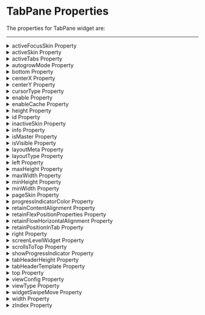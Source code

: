                                  


TabPane Properties
==================

The properties for TabPane widget are:

* * *


<details close markdown="block"><summary>activeFocusSkin Property</summary>

* * *

This is a skin property. This property specifies the skin that is to be applied when a TabPane is active and focused.

<b>Syntax</b>

```

activeFocusSkin
```

<b>Type</b>

String

<b>Read/Write</b>

Read + Write

<b>Example</b>

```
//Sample code to set the activeFocusSkin property of a TabPane widget.

frmTab.myTab.activeFocusSkin="aFSkin";
```

<b>Platform Availability</b>

*   Available in the IDE
*   Available on all platforms

* * *

</details>
<details close markdown="block"><summary>activeSkin Property</summary>

* * *

This is a skin property. Skin to be applied when a TabPane is active.

<b>Syntax</b>

```

activeSkin
```

<b>Type</b>

String

<b>Read/Write</b>

Read + Write

<b>Example</b>

```
//Sample code to set the activeSkin property of a TabPane widget.

frmTab.myTab.activeSkin="aSkin";
```

<b>Platform Availability</b>

*   Available in the IDE
*   Available on all platforms

* * *

</details>
<details close markdown="block"><summary>activeTabs Property</summary>

* * *

Indicates the selected Tabs indices. Index starts from 0. Specifies the Tab that must be displayed as the default open Tab.

<b>Syntax</b>

```

activeTabs
```

<b>Type</b>

Array

<b>Read/Write</b>

Read + Write

<b>Remarks</b>

The default value for this property is '1' (Tab 1 will be displayed as the Active Tab)

If you want to set another Tab as Active Tab, select that Tab in the drop-down list. Multiple indices in activeTabs is only appropriate for collapsible view currently. For all the remaining views,activeTabs always respects only one selected item i.e first element in the array.

<b>Example</b>

```
//Sample code to set the activeTabs property of a TabPane widget.

frmTab.myTab.activeTabs=[0, 1, 2, 3, 4];
```

<b>Platform Availability</b>

*   Available in the IDE
*   Available on all platforms

* * *

</details>
<details close markdown="block"><summary>autogrowMode Property</summary>

* * *

The `autogrowMode` property is used to set the height of the TabPane widget dynamically. The height of the TabPane widget will be the same as the height of the content inside the selected tab (including the height of the tab header).

This property is not applicable when the [viewType](#viewType) property has the value: `TABPANE_VIEW_TYPE_PAGEVIEW` .

<b>Syntax</b>

```

autogrowMode
```

<b>Type</b>

Constant

You can add any of the following constants to the autogrowMode property.

*   `voltmx.flex.AUTOGROW_NONE`: When the autogrowMode property is assigned this value, the height of the TabPane widget does not increase dynamically. The default value is applied using the values in [minHeight](#minHeigh) and [maxHeight](#maxHeigh) properties. This is the default value of this property.
*   `voltmx.flex.AUTOGROW_HEIGHT` : When the autogrowMode property is assigned this value, the height of the TabPane widget increases dynamically. The height of the TabPane widget is dependent on the height of the selected tab.

<b>Read/Write</b>

Read +Write

<b>Remarks</b>

> **_Note:_** If one or all the child widgets height or other properties such as centerY, top, bottom, minHeight or maxHeight are used in determining the height given in percentage (%), then the autogrowMode property will not work for the selected tab and the height of the TabPane widget falls back to the default configuration value (220 dp).

**Rules and priorities of autogrowMode property**

*   The autogrowMode property is ignored if the [height](#height) property of the TabPane widget has a value.
*   If the autogrowMode property is configured as voltmx.flex.AUTOGROW\_HEIGHT, then preferred Size (based on content in the selected tab ) is computed, and min/max constraints are applied.
*   In a TabPane widget with Collapsible view, when the value of the autogrowMode property is voltmx.flex.AUTOGROW\_HEIGHT,the height of the widget is the total height of all the expanded tabs.

<b>Example</b>

```
//Sample code to set the autogrowMode property of a TabPane widget.
//The TabPane widget will use the set height property to derive height
frmHome.myTab1.autogrowMode=voltmx.flex.AUTOGROW_NONE;

//The TabPane widget will use the height of the selected tab to derive height
frmHome.autogrow1.autogrowMode=voltmx.flex.AUTOGROW_HEIGHT;
```

<b>Platform Availability</b>

*   iOS, Android, SPA, and Desktop Web

* * *

</details>
<details close markdown="block"><summary>bottom Property</summary>

* * *

This property determines the bottom edge of the widget and is measured from the bottom bounds of the parent container.

The bottom property determines the position of the bottom edge of the widget’s bounding box. The value may be set using DP (Device Independent Pixels), Percentage, or Pixels. In freeform layout, the distance is measured from the bottom edge of the parent container. In flow-vertical layout, the value is ignored. In flow-horizontal layout, the value is ignored.

The bottom property is used only if the Height property is not provided.

<b>Syntax</b>

```

bottom
```

<b>Type</b>

String

<b>Read/Write</b>

Read + Write

<b>Remarks</b>

The property determines the bottom edge of the widget and is measured from the bottom bounds of the parent container.

If the layoutType is set as voltmx.flex.FLOW\_VERTICAL, the bottom property is measured from the top edge of bottom sibling widget. The vertical space between two widgets is measured from bottom of the top sibling widget and the top of the bottom sibling widget.

<b>Example</b>

```
//Sample code to set the bottom property for widgets by using DP, Percentage and Pixels.
frmHome.widgetID.bottom = "50dp";

frmHome.widgetID.bottom = "10%";

frmHome.widgetID.bottom = "10px";
```

<b>Platform Availability</b>

*   Available in the IDE
*   iOS, Android, Windows, SPA , and Desktop Web

* * *

</details>
<details close markdown="block"><summary>centerX Property</summary>

* * *

This property determines the center of a widget measured from the left bounds of the parent container.

The centerX property determines the horizontal center of the widget’s bounding box. The value may be set using DP (Device Independent Pixels), Percentage, or Pixels. In freeform layout, the distance is measured from the left edge of the parent container. In flow-vertical layout, the distance is measured from the left edge of the parent container. In flow-horizontal layout, the distance is measured from the right edge of the previous sibling widget in the hierarchy.

<b>Syntax</b>

```

centerX
```

<b>Type</b>

String

<b>Read/Write</b>

Read + Write

<b>Remarks</b>

If the layoutType is set as voltmx.flex.FLOW\_HORIZONTAL, the centerX property is measured from right edge of the left sibling widget.

<b>Example</b>

```
//Sample code to set the centerX property for widgets by using DP, Percentage and Pixels.
frmHome.widgetID.centerX = "50dp";

frmHome.widgetID.centerX = "10%";

frmHome.widgetID.centerX = "10px";
```

<b>Platform Availability</b>

*   Available in the IDE
*   iOS, Android, Windows, SPA, and Desktop Web

* * *

</details>
<details close markdown="block"><summary>centerY Property</summary>

* * *

This property determines the center of a widget measured from the top bounds of the parent container.

The centerY property determines the vertical center of the widget’s bounding box. The value may be set using DP (Device Independent Pixels), Percentage, or Pixels. In freeform layout, the distance is measured from the top edge of the parent container. In flow-horizontal layout, the distance is measured from the top edge of the parent container. In flow-vertical layout, the distance is measured from the bottom edge of the previous sibling widget in the hierarchy.

<b>Syntax</b>

```

centerY
```

<b>Type</b>

String

<b>Read/Write</b>

Read + Write

<b>Remarks</b>

If the layoutType is set as voltmx.flex.FLOW\_VERTICAL, the centerY property is measured from bottom edge of the top sibling widget.

<b>Example</b>

```
//Sample code to set the centerY property for widgets by using DP, Percentage and Pixels.
frmHome.widgetID.centerY = "50dp";

frmHome.widgetID.centerY = "10%";

frmHome.widgetID.centerY = "10px";
```

<b>Platform Availability</b>

*   Available in the IDE
*   iOS, Android, Windows, SPA, and Desktop Web

* * *

</details>
<details close markdown="block"><summary>cursorType Property</summary>

* * *

In Desktop Web applications, when you hover the mouse over any widget, a mouse pointer appears. Using the cursorType property in Iris, you can specify the type of the mouse pointer.

<b>Syntax</b>

```

cursorType
```

<b>Type</b>

String.

You must provide valid CSS cursor value such as wait, grab, help, etc. to the cursorType property.

<b>Read/Write</b>

Read + Write

<b>Remarks</b>

To add the `cursorType` property using Volt MX Iris in a Desktop Web application, follow these steps.

1.  In Volt MX Iris, open the Desktop Web application. From the **Project** explorer, expand **Responsive Web/ Desktop**\> **Forms** and select the form to which you need to make the changes.
2.  On the canvas, select the widget for which you want to specify the cursor type. For example, button.
3.  From the **Properties** panel, navigate to the **Skin** tab > **Hover Skin** tab.  
    You will find that the details of the hover skin is not enabled here.
4.  Check the **Enable** option to add a hover skin to your widget.  
    The details and configurations of the hover skin is enabled.
5.  Under the **General** section, for the Platform option, click the ellipsis icon.  
    The **Fork Skin** window appears.
6.  In the **Fork Skin** window, for **Desktop**, check under **HTML5 SPA**.
7.  Click **Ok**. You have successfully forked your hover skin for Desktop Web application.  
    You can see that the **Cursor Type** property has been added under the **General** section.
8.  Select a value from the drop-down list to set the **Cursor Type** for the widget.

<b>Example</b>

```
 //This is a generic property and is applicable for many widgets.  
  
/*The example provided is for the Button widget. Make the required changes in the example while using other widgets.*/
  
frmButton.myButton.cursorType = "wait";

```

<b>Platform Availability</b>

*   Available in IDE
*   Desktop Web

* * *

</details>
<details close markdown="block"><summary>enable Property</summary>

* * *

The `enable` property is used to control the actionability of the widgets. In a scenario where you want to display a widget but not invoke any action on the widget, configure the `enable` property to false to achieve it.

This is a constructor level property and applicable for all widgets in Volt MX Iris.

<b>Syntax</b>

```

enable
```

>b>Type</b>

Boolean

<b>Read/Write</b>

Read + Write

<b>Remarks</b>

The default value of this property is true.

When `enable` property is configured to true, the action associated with a widget can be invoked by the user in the application.

When `enable` property is configured to false, the action associated with a widget cannot be invoked by the user in the application.

<b>Example</b>

```
//This is a generic property and is applicable for many widgets.  
  
/*The example provided is for the Button widget. Make the changes required in the example while using other widgets.*/
  
frmButton.myBtn.enable= true;
```

<b>Platform Availability</b>

*   Android, iOS, Windows, SPA, and Desktop web

 

* * *

</details>
<details close markdown="block"><summary>enableCache Property</summary>

* * *

The property enables you to improve the performance of Positional Dimension Animations.

<b>Syntax</b>

```

enableCache
```

<b>Type</b>

Boolean

<b>Read/Write</b>

Read + Write

<b>Remarks</b>

The default value for this property is true.

> **_Note:_** When the property is used, application consumes more memory. The usage of the property enables tradeoff between performance and visual quality of the content. Use the property cautiously.

<b>Example</b>

```
Form1.widgetID.enableCache = true;
```

<b>Platform Availability</b>

*   Available in the IDE.
*   Windows

* * *

</details>
<details close markdown="block"><summary>height Property</summary>

* * *

It determines the height of the widget and measured along the y-axis.

The height property determines the height of the widget’s bounding box. The value may be set using DP (Device Independent Pixels), Percentage, or Pixels. For supported widgets, the height may be derived from either the widget or container’s contents by setting the height to “preferred”.

<b>Syntax</b>

```

height
```

<b>Type</b>

Number, String, and Constant

<b>Read/Write</b>

Read + Write

<b>Remarks</b>

Following are the available measurement options:

*   %: Specifies the values in percentage relative to the parent dimensions.
*   px: Specifies the values in terms of device hardware pixels.
*   dp: Specifies the values in terms of device independent pixels.
*   default: Specifies the default value of the widget.
*   voltmx.flex.USE\_PREFERED\_SIZE: When this option is specified, the layout uses preferred height of the widget as height and preferred size of the widget is determined by the widget and may varies between platforms.

<b>Example</b>

```
/*Sample code to set the height property for a TabPane widget by using DP, Percentage and Pixels.*/
frmTab.myTab.height="50dp";

frmTab.myTab.height="10%";

frmTab.myTab.height="10px";

```

<b>Platform Availability</b>

*   Available in the IDE
*   iOS
*   Android
*   Windows
*   SPA

* * *

</details>
<details close markdown="block"><summary>id Property</summary>

* * *

id is a unique identifier of a TabPane consisting of alpha numeric characters. Every TabPane should have a unique id within a Form.

<b>Syntax</b>

```

id
```

<b>Type</b>

String

<b>Read/Write</b>

Read only

<b>Example</b>

```
//Defining the properties for TabPane with id:"tPane"
var tabBasic = {
    id: "tPane",
    info: {
        key: "TabPane"
    },
    activeSkin: "aSkin",
    isVisible: true,
    activeFocusSkin: "aFSkin",
    selectedTabIndex: 0,
    viewType: constants.TABPANE_VIEW_TYPE_TABVIEW,
    screenLevelWidget: true,
    retainPositionInTab: true,
    needPageIndicator: true,
    inactiveSkin: "inActiveSkin"
};

var tabLayout = {
    padding: [5, 5, 5, 5],
    margin: [5, 5, 5, 5],
    paddingInPixel: true,
    marginInPixel: true,
    widgetAlignment: constants.WIDGET_ALIGN_TOP_LEFT,
    containerWeight: 70
};

var tabPSP = {};

//Creating the TabPane.
var tabPane = new voltmx.ui.TabPane(tabBasic, tabLayout, tabPSP);

//Reading id of the TabPane.
alert("TabPane id is ::" + tabPane.id);
```

<b>Platform Availability</b>

*   Available in the IDE
*   Available on all platforms

* * *

</details>
<details close markdown="block"><summary>inactiveSkin Property</summary>

* * *

Skin to be applied for all inactive tabs.

<b>Syntax</b>

```

inactiveSkin
```

<b>Type</b>

String

<b>Read/Write</b>

Read + Write

<b>Example</b>

```
//Sample code to set the inactiveSkin property for a TabPane widget.
frmTab.myTab.inactiveSkin="inActiveSkin";

```

<b>Platform Availability</b>

*   Available in the IDE
*   Available on all platforms

* * *

</details>
<details close markdown="block"><summary>info Property</summary>

* * *

A custom JS Object with the key value pairs that a developer can use to store the context with the widget.

<b>Syntax</b>

```

info
```

<b>Type</b>

JSObject

<b>Read/Write</b>

Read + Write

<b>Remarks</b>

This will help in avoiding the globals to most part of the programming.

This is a **non-Constructor property**. You cannot set this property through widget constructor. But you can always read and write data to it.  

Info property can hold any JSObject. After assigning the JSObject to info property, the JSObject should not be modified. For example,

```
var inf = {
    a: "hello"
};
widget.info = inf; //works

widget.info.a = "hello world";
//This will not update the widget info a property to hello world. 
//widget.info.a will have old value as hello.
```

<b>Example</b>

```
//Sample code to set info property of a TabPane widget.

frmTab.myTab.info = {
   key: "TabPane"
};

//Reading the info of the TabPane widget.
voltmx.print("TabPane widget info:" +frmTab.myTab.info);

```

<b>Platform Availability</b>

Available on all platforms

* * *

</details>
<details close markdown="block"><summary>isMaster Property</summary> 

* * *

Specifies whether the container is a master container.

<b>Syntax</b>

```

isMaster
```

<b>Type</b>

Boolean

<b>Read/Write</b>

Read Only after initialization.

<b>Remarks</b>

If the `isMaster` property is true, the current widget is a master container and all of the rules and limitations of master containers apply to it. For more information, please see [Masters](Masters.md) in the Overviews section of this guide, as well as [Using Masters](../../../Iris/iris_user_guide/Content/Introduction.md) in the Volt MX Iris [User Guide](../../../Iris/iris_user_guide/Content/Introduction.md).

Your app can set the `isMaster` property in this container's constructor. After that, this property is read-only.

<b>Example</b>

```

var isMasterContainer = tabPane1.isMaster;
```

* * *

</details>
<details close markdown="block"><summary>isVisible Property</summary>

* * *

This property controls the visibility of the TabPane on the form.

<b>Syntax</b>

```

isVisible
```

<b>Type</b>

Boolean

<b>Read/Write</b>

Read + Write

<b>Remarks</b>

The default value for this property is true.

If set to _false,_ the widget is not displayed.

If set to _true,_ the widget is displayed.

<b>Example</b>

```
//Sample code to set isVisible property of a TabPane widget.

frmTab.myTab.isVisible=true;
```

> **_Note:_** You can set the visibility of a widget dynamically from code using the setVisibility method.

<b>Platform Availability</b>

*   Available in the IDE
*   Available on all platforms

* * *

</details>
<details close markdown="block"><summary>layoutMeta Property</summary>

* * *

A custom Object with the key, value pairs that developer can use to provide the meta info about the grid layout.

<b>Syntax</b>

```

layoutMeta
```


<b>Type</b>

JSObject

<b>Remarks</b>

The following are the mandatory keys required to be part of the Meta. These are not visible PSPs in IDE. The data for layoutmeta data is set when you set grid layout view properties for rows and columns.

**rows :** no of grid rows

**cols** : no of grid cols

**colmeta**: \[{width:"width in %"}\]

The sum total of the % widths of each of the columns in the grid layout should add up to 100%

<b>Example</b>

```
//Sample code to set layoutMeta property of a TabPane widget.

frmTab.myTab.layoutMeta = {
 cols: 8,
 colmeta: ["15", "15", "15", "15", "15", "15", "5", "5"],
 rows: 4
};
```

Availability

*   Available in the IDE
*   Windows

* * *

</details>
<details close markdown="block"><summary>layoutType Property</summary>

* * *

Defines the type of the layout of widget. Layout type can be grid or normal.

<b>Syntax</b>

```

layoutType
```

<b>Type</b>

String

<b>Remarks</b>

Layout type is not visible as a property. It is set when the user applies XYLayout or Grid Layout on a form.

<b>Example</b>

```
//Sample code to set layoutType property of a TabPane widget.

frmTab.myTab.layoutType =constants.CONTAINER_LAYOUT_GRID;
```

Availability

*   Available in the IDE
*   Windows

* * *

</details>
<details close markdown="block"><summary>left Property</summary>

* * *

This property determines the lower left corner edge of the widget and is measured from the left bounds of the parent container.

The left property determines the position of the left edge of the widget’s bounding box. The value may be set using DP (Device Independent Pixels), Percentage, or Pixels. In freeform layout, the distance is measured from the left edge of the parent container. In flow-vertical layout, the distance is measured from the left edge of the parent container. In flow-horizontal layout, the distance is measured from the right edge of the previous sibling widget in the hierarchy.

<b>Syntax</b>

```

left
```

<b>Type</b>

String

<b>Read/Write</b>

Read + Write

<b>Remarks</b>

If the layoutType is set as voltmx.flex.FLOW\_HORIZONTAL, the left property is measured from right edge of the left sibling widget.

<b>Example</b>

```
//Sample code to set the left property for widgets by using DP, Percentage and Pixels.
frmHome.widgetID.left = "50dp";

frmHome.widgetID.left = "10%";

frmHome.widgetID.left = "10px";
```

<b>Platform Availability</b>

*   Available in the IDE
*   iOS, Android, Windows, SPA, and Desktop Web

* * *

</details>
<details close markdown="block"><summary>maxHeight Property</summary>

* * *

This property specifies the maximum height of the widget and is applicable only when the height property is not specified.

The maxHeight property determines the maximum height of the widget’s bounding box. The value may be set using DP (Device Independent Pixels), Percentage, or Pixels. The maxHeight value overrides the preferred, or “autogrow” height, if the maxHeight is less than the derived content height of the widget.

<b>Syntax</b>

```

maxHeight
```

<b>Type</b>

Number

<b>Read/Write</b>

Read + Write

<b>Example</b>

```
//Sample code to set the maxHeight property for widgets by using DP, Percentage and Pixels.
frmHome.widgetID.maxHeight = "50dp";

frmHome.widgetID.maxHeight = "10%";

frmHome.widgetID.maxHeight = "10px";
```

<b>Platform Availability</b>

*   Available in the IDE
*   iOS, Android, Windows, SPA, and Desktop Web

* * *

</details>
<details close markdown="block"><summary>maxWidth Property</summary>

* * *

This property specifies the maximum width of the widget and is applicable only when the width property is not specified.

The Width property determines the maximum width of the widget’s bounding box. The value may be set using DP (Device Independent Pixels), Percentage, or Pixels. The maxWidth value overrides the preferred, or “autogrow” width, if the maxWidth is less than the derived content width of the widget.

<b>Syntax</b>

```

maxWidth
```

<b>Type</b>

Number

<b>Read/Write</b>

Read + Write

<b>Example</b>

```
//Sample code to set the maxWidth property for widgets by using DP, Percentage and Pixels.
frmHome.widgetID.maxWidth = "50dp";

frmHome.widgetID.maxWidth = "10%";

frmHome.widgetID.maxWidth = "10px";
```

<b>Platform Availability</b>

*   Available in the IDE
*   iOS, Android, Windows, SPA, and Desktop Web

* * *

</details>
<details close markdown="block"><summary>minHeight Property</summary>

* * *

This property specifies the minimum height of the widget and is applicable only when the height property is not specified.

The minHeight property determines the minimum height of the widget’s bounding box. The value may be set using DP (Device Independent Pixels), Percentage, or Pixels. The minHeight value overrides the preferred, or “autogrow” height, if the minHeight is larger than the derived content height of the widget.

<b>Syntax</b>

```

minHeight
```

<b>Type</b>

Number

<b>Read/Write</b>

Read + Write

<b>Example</b>

```
//Sample code to set the minHeight property for widgets by using DP, Percentage and Pixels.
frmHome.widgetID.minHeight = "50dp";

frmHome.widgetID.minHeight = "10%";

frmHome.widgetID.minHeight = "10px";
```

<b>Platform Availability</b>

*   Available in the IDE
*   iOS, Android, Windows, SPA, and Desktop Web

* * *

</details>
<details close markdown="block"><summary>minWidth Property</summary>

* * *

This property specifies the minimum width of the widget and is applicable only when the width property is not specified.

The minWidth property determines the minimum width of the widget’s bounding box. The value may be set using DP (Device Independent Pixels), Percentage, or Pixels. The minWidth value overrides the preferred, or “autogrow” width, if the minWidth is larger than the derived content width of the widget.

<b>Syntax</b>

```

minWidth
```

<b>Type</b>

Number

<b>Read/Write</b>

Read only

<b>Example</b>

```
//Sample code to set the minWidth property for widgets by using DP, Percentage and Pixels.
frmHome.widgetID.minWidth = "50dp";

frmHome.widgetID.minWidth = "10%";

frmHome.widgetID.minWidth = "10px";
```

<b>Platform Availability</b>

*   Available in the IDE
*   iOS, Android, Windows, SPA, and Desktop Web

* * *

</details>
<details close markdown="block"><summary>pageSkin Property</summary>

* * *

Specifies the skin for page indicator.

<b>Syntax</b>

```

pageSkin
```

<b>Type</b>

String

<b>Read/Write</b>

Read + Write

<b>Remarks</b>

The default value for this property is Skin Defaults ( blue color strip is applied for the page indicator).

This property is applicable only when viewType is set as TABPANE\_VIEW\_TYPE\_PAGEVIEW and images are selected for pageOnDotImage and pageOffDotImage.

![](Resources/Images/pageSkin_297x317.png)

<b>Example</b>

```
//Sample code to set pageSkin property of a TabPane widget.

frmTab.myTab.pageSkin="pSkin";
```

<b>Platform Availability</b>

*   Available in the IDE
*   iPhone
*   iPad

* * *

</details>
<details close markdown="block"><summary>progressIndicatorColor Property</summary>

* * *

Specifies the color of the progress indicator as white or grey.

<b>Syntax</b>

```

progressIndicatorColor
```

<b>Type</b>

Number

<b>Remarks</b>

The default value for this property is PROGRESS\_INDICATOR\_COLOR\_WHITE.

The available options are:

*   PROGRESS\_INDICATOR\_COLOR\_WHITE: The progress indicator is white in color.
*   PROGRESS\_INDICATOR\_COLOR\_GREY: The progress indicator is grey in color.

To set the value through code, prefix the option with _constants._ such as _**constants.<option>**_.

<b>Example</b>

```
//Sample code to set progressIndicatorColor property of a TabPane widget.

frmTab.myTab.progressIndicatorColor=constants.PROGRESS_INDICATOR_COLOR_GREY;
```

<b>Platform Availability</b>

*   Available in the IDE
*   iPhone
*   iPad

* * *

</details>
<details close markdown="block"><summary>retainContentAlignment Property</summary>

* * *

This property is used to retain the content alignment property value, as it was defined.

> **_Note:_** Locale-level configurations take priority when invalid values are given to this property, or if it is not defined.

The mirroring widget layout properties should be defined as follows.

```
function getIsFlexPositionalShouldMirror(widgetRetainFlexPositionPropertiesValue) {
    return (isI18nLayoutConfigEnabled &&
    localeLayoutConfig[defaultLocale]
    ["mirrorFlexPositionalProperties"] == true &&
    !widgetRetainFlexPositionPropertiesValue);
}
```

The following table illustrates how widgets consider Local flag and Widget flag values.

  
| Properties | Local Flag Value | Widget Flag Value | Action |
| --- | --- | --- | --- |
| Mirror/retain FlexPositionProperties | true | true | Use the designed layout from widget for all locales. Widget layout overrides everything else. |
| Mirror/retain FlexPositionProperties | true | false | Use Mirror FlexPositionProperties since locale-level Mirror is true. |
| Mirror/retain FlexPositionProperties | true | not specified | Use Mirror FlexPositionProperties since locale-level Mirror is true. |
| Mirror/retain FlexPositionProperties | false | true | Use the designed layout from widget for all locales. Widget layout overrides everything else. |
| Mirror/retain FlexPositionProperties | false | false | Use the Design/Model-specific default layout. |
| Mirror/retain FlexPositionProperties | false | not specified | Use the Design/Model-specific default layout. |
| Mirror/retain FlexPositionProperties | not specified | true | Use the designed layout from widget for all locales. Widget layout overrides everything else. |
| Mirror/retain FlexPositionProperties | not specified | false | Use the Design/Model-specific default layout. |
| Mirror/retain FlexPositionProperties | not specified | not specified | Use the Design/Model-specific default layout. |

<b>Syntax</b>

```

retainContentAlignment
```

<b>Type</b>

Boolean

<b>Read/Write</b>

No (only during widget-construction time)

<b>Example</b>

```
//This is a generic property that is applicable for various widgets.
//Here, we have shown how to use the retainContentAlignment property for Button widget.
/*You need to make a corresponding use of the 
retainContentAlignment property for other applicable widgets.*/
var btn = new voltmx.ui.Button({
    "focusSkin": "defBtnFocus",
    "height": "50dp",
    "id": "myButton",
    "isVisible": true,
    "left": "0dp",
    "skin": "defBtnNormal",
    "text": "text always from top left",
    "top": "0dp",
    "width": "260dp",
    "zIndex": 1
}, {
    "contentAlignment": constants.CONTENT_ALIGN_TOP_LEFT,
    "displayText": true,
    "padding": [0, 0, 0, 0],
    "paddingInPixel": false,
    "retainFlexPositionProperties": false,
    "retainContentAlignment": true
}, {});
```

<b>Platform Availability</b>

*   Available in IDE
*   Windows, iOS, Android, and SPA

* * *

</details>
<details close markdown="block"><summary>retainFlexPositionProperties Property</summary>

* * *

This property is used to retain flex positional property values as they were defined. The flex positional properties are left, right, and padding.

> **_Note:_** Locale-level configurations take priority when invalid values are given to this property, or if it is not defined.

The mirroring widget layout properties should be defined as follows.

```
function getIsFlexPositionalShouldMirror(widgetRetainFlexPositionPropertiesValue) {
    return (isI18nLayoutConfigEnabled &&
    localeLayoutConfig[defaultLocale]
    ["mirrorFlexPositionalProperties"] == true &&
    !widgetRetainFlexPositionPropertiesValue);
}
```

The following table illustrates how widgets consider Local flag and Widget flag values.

  
| Properties | Local Flag Value | Widget Flag Value | Action |
| --- | --- | --- | --- |
| Mirror/retain FlexPositionProperties | true | true | Use the designed layout from widget for all locales. Widget layout overrides everything else. |
| Mirror/retain FlexPositionProperties | true | false | Use Mirror FlexPositionProperties since locale-level Mirror is true. |
| Mirror/retain FlexPositionProperties | true | not specified | Use Mirror FlexPositionProperties since locale-level Mirror is true. |
| Mirror/retain FlexPositionProperties | false | true | Use the designed layout from widget for all locales. Widget layout overrides everything else. |
| Mirror/retain FlexPositionProperties | false | false | Use the Design/Model-specific default layout. |
| Mirror/retain FlexPositionProperties | false | not specified | Use the Design/Model-specific default layout. |
| Mirror/retain FlexPositionProperties | not specified | true | Use the designed layout from widget for all locales. Widget layout overrides everything else. |
| Mirror/retain FlexPositionProperties | not specified | false | Use the Design/Model-specific default layout. |
| Mirror/retain FlexPositionProperties | not specified | not specified | Use the Design/Model-specific default layout. |

<b>Syntax</b>

```

retainFlexPositionProperties
```

<b>Type</b>

Boolean

<b>Read/Write</b>

No (only during widget-construction time)

<b>Example</b>

```
//This is a generic property that is applicable for various widgets.
//Here, we have shown how to use the retainFlexPositionProperties property for Button widget.
/*You need to make a corresponding use of the 
retainFlexPositionProperties property for other applicable widgets.*/
var btn = new voltmx.ui.Button({
    "focusSkin": "defBtnFocus",
    "height": "50dp",
    "id": "myButton",
    "isVisible": true,
    "left": "0dp",
    "skin": "defBtnNormal",
    "text": "always left",
    "top": "0dp",
    "width": "260dp",
    "zIndex": 1
}, {
    "contentAlignment": constants.CONTENT_ALIGN_CENTER,
    "displayText": true,
    "padding": [0, 0, 0, 0],
    "paddingInPixel": false,
    "retainFlexPositionProperties": true,
    "retainContentAlignment": false
}, {});
```

<b>Platform Availability</b>

*   Available in IDE
*   Windows, iOS, Android, and SPA

* * *

</details>
<details close markdown="block"><summary>retainFlowHorizontalAlignment Property</summary>

* * *

This property is used to convert Flow Horizontal Left to Flow Horizontal Right.

> **_Note:_** Locale-level configurations take priority when invalid values are given to this property, or if it is not defined.

The mirroring widget layout properties should be defined as follows.

```
function getIsFlexPositionalShouldMirror(widgetRetainFlexPositionPropertiesValue) {
    return (isI18nLayoutConfigEnabled &&
    localeLayoutConfig[defaultLocale]
    ["mirrorFlexPositionalProperties"] == true &&
    !widgetRetainFlexPositionPropertiesValue);
}
```

The following table illustrates how widgets consider Local flag and Widget flag values.

  
| Properties | Local Flag Value | Widget Flag Value | Action |
| --- | --- | --- | --- |
| Mirror/retain FlexPositionProperties | true | true | Use the designed layout from widget for all locales. Widget layout overrides everything else. |
| Mirror/retain FlexPositionProperties | true | false | Use Mirror FlexPositionProperties since locale-level Mirror is true. |
| Mirror/retain FlexPositionProperties | true | not specified | Use Mirror FlexPositionProperties since locale-level Mirror is true. |
| Mirror/retain FlexPositionProperties | false | true | Use the designed layout from widget for all locales. Widget layout overrides everything else. |
| Mirror/retain FlexPositionProperties | false | false | Use the Design/Model-specific default layout. |
| Mirror/retain FlexPositionProperties | false | not specified | Use the Design/Model-specific default layout. |
| Mirror/retain FlexPositionProperties | not specified | true | Use the designed layout from widget for all locales. Widget layout overrides everything else. |
| Mirror/retain FlexPositionProperties | not specified | false | Use the Design/Model-specific default layout. |
| Mirror/retain FlexPositionProperties | not specified | not specified | Use the Design/Model-specific default layout. |

<b>Syntax</b>

```

retainFlowHorizontalAlignment
```

<b>Type</b>

Boolean

<b>Read/Write</b>

No (only during widget-construction time)

<b>Example</b>

```
//This is a generic property that is applicable for various widgets.
//Here, we have shown how to use the retainFlowHorizontalAlignment property for Button widget.
/*You need to make a corresponding use of the 
retainFlowHorizontalAlignment property for other applicable widgets. */
var btn = new voltmx.ui.Button({
 "focusSkin": "defBtnFocus",
 "height": "50dp",
 "id": "myButton",
 "isVisible": true,
 "left": "0dp",
 "skin": "defBtnNormal",
 "text": "always left",
 "top": "0dp",
 "width": "260dp",
 "zIndex": 1
}, {
 "contentAlignment": constants.CONTENT_ALIGN_CENTER,
 "displayText": true,
 "padding": [0, 0, 0, 0],
 "paddingInPixel": false,
 "retainFlexPositionProperties": true,
 "retainContentAlignment": false,
 "retainFlowHorizontalAlignment ": false
}, {});
```

<b>Platform Availability</b>

*   Available in IDE
*   Windows, iOS, Android, and SPA

* * *

</details>
<details close markdown="block"><summary>retainPositionInTab Property</summary>

* * *

Indicates whether each individual tab should retain its scroll position when the TabPanes are switched over.

<b>Syntax</b>

```

retainPositionInTab
```

<b>Type</b>

Boolean

<b>Read/Write</b>

Read + Write

<b>Remarks</b>

The default value for this property is false.

<b>Example</b>

```
//Sample code to set the retainPositionInTab property of a TabPane widget.

frmTab.myTab.retainPositionInTab=true;
```

<b>Platform Availability</b>

*   Available in the IDE
*   Available on all platforms except Windows

* * *

</details>
<details close markdown="block"><summary>right Property</summary>

* * *

This property determines the lower right corner of the widget and is measured from the right bounds of the parent container.

The right property determines the position of the right edge of the widget’s bounding box. The value may be set using DP (Device Independent Pixels), Percentage, or Pixels. In freeform layout, the distance is measured from the left edge of the parent container. In flow-vertical layout, value is ignored. In flow-horizontal layout, the value is ignored.

The right property is used only if the width property is not provided.

<b>Syntax</b>

```

right
```

<b>Type</b>

String

<b>Read/Write</b>

Read + Write

<b>Remarks</b>

If the layoutType is set as voltmx.flex.FLOW\_HORIZONTAL, the right property is measured from left edge of the right sibling widget. The horizontal space between two widgets is measured from right of the left sibling widget and left of the right sibling widget.

<b>Example</b>

```
//Sample code to set the right property for widgets by using DP, Percentage and Pixels.
frmHome.widgetID.right = "50dp";

frmHome.widgetID.right = "10%";

frmHome.widgetID.right = "10px";
```

<b>Platform Availability</b>

*   Available in the IDE
*   iOS, Android, Windows, SPA, and Desktop Web

* * *

</details>
<details close markdown="block"><summary>screenLevelWidget Property</summary>

* * *

Specifies whether the widget should occupy the whole container or not.

<b>Syntax</b>

```

screenLevelWidget
```

<b>Type</b>

Boolean

<b>Remarks</b>

The default value for this property is false.

If set to _true,_ the widget occupies the whole container.

If set to _false,_ the widget does not occupy the whole container.

You cannot place more than one TabPane as a screen level widget inside a form. If you choose to make a TabPane a Screen Level Widget, place only one TabPane in the form and do not place any other widgets in the form.

Do not set the screen level widget property to true for more than one widget in the form. If you have multiple widgets with this property set as true, there may be issues with how information is displayed along with some scrolling issues.

<b>Example</b>

```
//Sample code to set the screenLevelWidget property of a TabPane widget.

frmTab.myTab.screenLevelWidget=true;
```

<b>Platform Availability</b>

*   Available in the IDE
*   Available on all platforms except Desktop Web.

* * *

</details>
<details close markdown="block"><summary>scrollsToTop Property</summary>

* * *

This property enables you to scroll the TabPane to top on tapping a device’s status bar.

<b>Syntax</b>

```

scrollsToTop
```

<b>Type</b>

Boolean

<b>Read/Write</b>

Read + Write

<b>Remarks</b>

The default value for this property is false.

If this property is true for more than one widget, then this property is not applied to any of the widgets.

<b>Example</b>

```
//Sample code to set the scrollsToTop property of a TabPane widget.

frmTab.myTab.scrollsToTop=true;
```

<b>Platform Availability</b>

*   iPhone
*   iPad

* * *

</details>
<details close markdown="block"><summary>showProgressIndicator Property</summary>

* * *

Specifies if the progress indicator must be displayed.

<b>Syntax</b>

```

showProgressIndicator
```

<b>Type</b>

Boolean

<b>Remarks</b>

The default value for this property is true.

If set to _false_, the progress indicator is not displayed on the widget.

If set to _true_, the progress indicator is displayed on the widget.

<b>Example</b>

```
//Sample code to set the showProgressIndicator property of a TabPane widget.

frmTab.myTab.showProgressIndicator=true;
```

<b>Platform Availability</b>

*   Available in the IDE
*   iPhone
*   iPad

* * *

</details>
<details close markdown="block"><summary>tabHeaderHeight Property</summary>

* * *

Specifies the height of the Tab header in pixels.

<b>Syntax</b>

```

tabHeaderHeight
```

<b>Type</b>

Number

<b>Read/Write</b>

Read + Write

<b>Remarks</b>

The default value of this property is 64.

This property is applicable only when the viewType is set as TABPANE\_VIEW\_TYPE\_TABVIEW.

<b>Example</b>

```
//Sample code to set the tabHeaderHeight property of a TabPane widget.

frmTab.myTab.tabHeaderHeight=64;
```

<b>Platform Availability</b>

*   Available in the IDE
*   This property is available on Android/Android Tablet platform

* * *

</details>
<details close markdown="block"><summary>tabHeaderTemplate Property</summary>

* * *

Accepts reference to a box widget which represents a UI template for a custom tab header. The box template is allowed to have only Label, Link, Richtext, Button and Image widgets.

<b>Syntax</b>

```

tabHeaderTemplate
```

<b>Type</b>

voltmx.ui.Box

<b>Read/Write</b>

Read + Write

<b>Platform Availability</b>

*   Available in the IDE
*   Available on Desktop Web

* * *

</details>
<details close markdown="block"><summary>top Property</summary>

* * *

This property determines the top edge of the widget and measured from the top bounds of the parent container.

The top property determines the position of the top edge of the widget’s bounding box. The value may be set using DP (Device Independent Pixels), Percentage, or Pixels. In freeform layout, the distance is measured from the top edge of the parent container. In flow-vertical layout, the distance is measured from the bottom edge of the previous sibling widget in the hierarchy. In flow-horizontal layout, the distance is measured from the left edge of the parent container.

<b>Syntax</b>

```

top
```

<b>Type</b>

String

<b>Read/Write</b>

Read + Write

<b>Remarks</b>

If the layoutType is set as voltmx.flex.FLOW\_VERTICAL, the top property is measured from the bottom edge of the top sibling widget. The vertical space between two widgets is measured from bottom of the top sibling widget and top of the bottom sibling widget.

<b>Example</b>

```
//Sample code to set the top property for widgets by using DP, Percentage and Pixels.
frmHome.widgetID.top = "50dp";

frmHome.widgetID.top = "10%";

frmHome.widgetID.top = "10px";
```

<b>Platform Availability</b>

*   Available in the IDE
*   iOS, Android, Windows, SPA, and Desktop Web

* * *

</details>
<details close markdown="block"><summary>viewConfig Property</summary>

* * *

The view configuration for different view types.

<b>Syntax</b>

```

viewConfig
```

<b>Type</b>

JSObject

<b>Read/Write</b>

Read + Write

<b>Remarks</b>

Below are the view configuration properties when the _viewType_ is set as:

TABPANE\_VIEW\_TYPE\_COLLAPSIBLEVIEW:

The viewConfig property accepts JSObject with the below key-value pairs:

*   **expandedImage:** String value or an image Object (voltmx.image) indicates the name of the image when the tab is expanded. You can create an image Object by using voltmx.image Namespace functions.
*   **collapsedImage:** String value or an image Object (voltmx.image) iindicates the name of the image when the tab is collapsed. You can create an image Object by using voltmx.image Namespace functions.
*   **imagePosition:** Specifies the position of the image on the tab. This can be set to TABPANE\_COLLAPSIBLE\_IMAGE\_POSITION\_LEFT or TABPANE\_COLLAPSIBLE\_IMAGE\_POSITION\_RIGHT.
*   **tabNameAlignment:** Specifies the alignment to the text on the tab. This can be set to TABPANE\_COLLAPSIBLE\_TABNAME\_ALIGNMENT\_LEFT or TABPANE\_COLLAPSIBLE\_TABNAME\_ALIGNMENT\_RIGHT.
*   **toggleTabs:** Boolean value indicates whether the content of a tab will still be displayed if you click on some other tab.

TABPANE\_VIEW\_TYPE\_PAGEVIEW:

The viewConfig property accepts a JSObject with the below key-value pairs.

*   **needPageIndicator** - Boolean value indicates whether the page indicator required or not.
*   **pageOnDotImage** - Name of the image. String identifier for a local resource or an image Object (voltmx.image). Valid only if needPageIndicator is true. You can create an image Object by using voltmx.image Namespace functions.
*   **pageOffDotImage** - Name of the image. String identifier for a local resource or an image Object (voltmx.image). Valid only if needPageIndicator is true. You can create an image Object by using voltmx.image Namespace functions.

TABPANE\_VIEW\_TYPE\_PANORAMAVIEW:

The viewConfig property accepts a JSObject with the below key-value pairs.

*   **panoramaTitle** - String value indicates the title of the panorama.
*   **panoramaTitleImage** - String value indicates the name of the image to be displayed in the title.
*   **panoramaImage** - String value indicates the name of the panorama image.

TABPANE\_VIEW\_TYPE\_TABVIEW:

The viewConfig property accepts JSObject with the below key-value pairs.

*   **headerPosition**: Specifies the position of the header.It can be set to :TAB\_HEADER\_POSITION\_TOP, TAB\_HEADER\_POSITION\_BOTTOM, TAB\_HEADER\_POSITION\_LEFT, and TAB\_HEADER\_POSITION\_RIGHT.
*   **headerContainerWeight:** Specifies percentage of width to be allocated to the header. Type: Number, Default: 50%.

<b>Example</b>

```
//Sample code to set the viewConfig property of a TabPane widget.

frmTab.myTab.viewConfig = {
 "panoramaTitle": "panorama",
 "panoramaTitleImage": "p.png",
 "panoramaImage": "par.png"
};
```

<b>Example using image objects:</b>

```

var imgobj1 = getImageFromLocalStorage("calbtn.png");
var imgobj2 = getImageFromLocalStorage("zoomout.png");
var viewConfig1 = {	
	"collapsibleViewConfig": {
		"collapsedImage": imgobj1,
		"collapsedimage": imgobj1,
		"expandedImage": imgobj2,
		"expandedimage": imgobj2,
		"imagePosition": constants.TABPANE_COLLAPSIBLE_IMAGE_POSITION_RIGHT,
		"imageposition": "right",
		"tabNameAlignment": constants.TABPANE_COLLAPSIBLE_TABNAME_ALIGNMENT_LEFT,
		"tabnamealignment": "left",
		"toggleTabs": false,
		"toggletabs": false
	},
	"pageViewConfig": {
		"needPageIndicator": true,
		"pageOffDotImage": imgobj1,
		"pageOnDotImage": imgobj2
	},
	"tabViewConfig": {
		"headerPosition": constants.TAB_HEADER_POSITION_TOP,
		"image1": imgobj1,
		"image2": imgobj2
	},
};					
```

<b>Platform Availability</b>

Available in the IDE

*   iOS
*   Android
*   Windows

* * *

</details>
<details close markdown="block"><summary>viewType Property</summary>

* * *

Specifies the view type the Tab Pane should display.

<b>Syntax</b>

```

viewType
```

<b>Type</b>

Number

<b>Read/Write</b>

Read + Write

<b>Remarks</b>

The default value for this property is TABPANE\_VIEW\_TYPE\_TABVIEW.

The available options are:

*   TABPANE\_VIEW\_TYPE\_TABVIEW
*   TABPANE\_VIEW\_TYPE\_COLLAPSIBLEVIEW
*   TABPANE\_VIEW\_TYPE\_PAGEVIEW (supported on iOS, Android, and Desktop Web only)
*   TABPANE\_VIEW\_TYPE\_PANORAMAVIEW (supported on Windows)
*   TABPPANE\_VIEW\_TYPE\_PIVOTVIEW (supported on Windows )

Sections are supported only when the viewType is set as TABPANE\_VIEW\_TYPE\_TABVIEW.

TABPANE\_VIEW\_TYPE\_PAGEVIEW is always screen level irrespective of whether the value for [screenLevelWidget](#screenLe) property is set to true or false.

<b>Example</b>

```
//Sample code to set the viewType property of a TabPane widget.

frmTab.myTab.viewType= constants.TABPANE_VIEW_TYPE_TABVIEW;
```

<b>Platform Availability</b>

*   Available in the IDE
*   Available on all platforms

* * *

</details>
<details close markdown="block"><summary>widgetSwipeMove Property</summary>

* * *

This property is used to enable and configure left or right swipe actions for a widget. The widgetSwipeMove Property can be used for all widgets . The most common use case is for implementing swipe action for individual rows in Segment.

<b>Syntax</b>

```

widgetSwipeMove
```

<b>Type</b>

String

<b>Read/Write</b>

Read + Write

Input Parameters

<table style="width: 100%;margin-left: 0;margin-right: auto;mc-table-style: url('Resources/TableStyles/2015DefinitiveBasicTable.css');" class="TableStyle-2015DefinitiveBasicTable" cellspacing="0"><colgroup><col class="TableStyle-2015DefinitiveBasicTable-Column-Column1" style="width: 80px;"> <col class="TableStyle-2015DefinitiveBasicTable-Column-Column1" style="width: 80px;"> <col class="TableStyle-2015DefinitiveBasicTable-Column-Column1" style="width: 184px;"> <col class="TableStyle-2015DefinitiveBasicTable-Column-Column1" style="width: 300px;"></colgroup><tbody><tr class="TableStyle-2015DefinitiveBasicTable-Body-Body1"><td class="TableStyle-2015DefinitiveBasicTable-BodyE-Column1-Body1" style="text-align: center;">Parameter Name</td><td class="TableStyle-2015DefinitiveBasicTable-BodyE-Column1-Body1">Type</td><td class="TableStyle-2015DefinitiveBasicTable-BodyE-Column1-Body1" style="text-align: center;">Default Value</td><td class="TableStyle-2015DefinitiveBasicTable-BodyD-Column1-Body1" style="text-align: center;">Description</td></tr><tr class="TableStyle-2015DefinitiveBasicTable-Body-Body1"><td class="TableStyle-2015DefinitiveBasicTable-BodyE-Column1-Body1">translate</td><td class="TableStyle-2015DefinitiveBasicTable-BodyE-Column1-Body1">Boolean</td><td class="TableStyle-2015DefinitiveBasicTable-BodyE-Column1-Body1">true</td><td class="TableStyle-2015DefinitiveBasicTable-BodyD-Column1-Body1">This is an optional parameter. When the value of this parameter is set as true, the widget moves along with the swipe in the same direction.</td></tr><tr class="TableStyle-2015DefinitiveBasicTable-Body-Body1"><td class="TableStyle-2015DefinitiveBasicTable-BodyE-Column1-Body1">Xboundaries</td><td class="TableStyle-2015DefinitiveBasicTable-BodyE-Column1-Body1">Array</td><td class="TableStyle-2015DefinitiveBasicTable-BodyE-Column1-Body1">Size of the current widget</td><td class="TableStyle-2015DefinitiveBasicTable-BodyD-Column1-Body1">This is an optional parameter and it defines the boundaries of the swipe in the X-axis.</td></tr><tr class="TableStyle-2015DefinitiveBasicTable-Body-Body1"><td class="TableStyle-2015DefinitiveBasicTable-BodyE-Column1-Body1">swipeLeft/swipeRight</td><td class="TableStyle-2015DefinitiveBasicTable-BodyE-Column1-Body1">JS Object</td><td class="TableStyle-2015DefinitiveBasicTable-BodyE-Column1-Body1">&nbsp;</td><td class="TableStyle-2015DefinitiveBasicTable-BodyD-Column1-Body1">This is an optional parameter and it is used to define the configuration of the widget while swiping to the left/ right. Each <i>swipeLeft</i> or <i>swipeRight</i>parameter is an array of configuration attributes containing <i>translateRange</i> , <i>callback</i> , <i>translatePos</i> , and <i>translate</i>. This JS&nbsp;Object defines the behavior of the widget during the swipe action.</td></tr><tr class="TableStyle-2015DefinitiveBasicTable-Body-Body1"><td class="TableStyle-2015DefinitiveBasicTable-BodyE-Column1-Body1">translateRange</td><td class="TableStyle-2015DefinitiveBasicTable-BodyE-Column1-Body1">Array</td><td class="TableStyle-2015DefinitiveBasicTable-BodyE-Column1-Body1">Size of the current widget</td><td class="TableStyle-2015DefinitiveBasicTable-BodyD-Column1-Body1">This is an optional parameter and it defines the sub-boundaries for the action when the swipe action ends.</td></tr><tr class="TableStyle-2015DefinitiveBasicTable-Body-Body1"><td class="TableStyle-2015DefinitiveBasicTable-BodyE-Column1-Body1">translatePos</td><td class="TableStyle-2015DefinitiveBasicTable-BodyE-Column1-Body1">Array</td><td class="TableStyle-2015DefinitiveBasicTable-BodyE-Column1-Body1">Previous position of the widget</td><td class="TableStyle-2015DefinitiveBasicTable-BodyD-Column1-Body1">This is an optional parameter and it determines the final translation position to be applied to the widget when the widget swipe reaches the <i>translateRange</i> value.</td></tr><tr class="TableStyle-2015DefinitiveBasicTable-Body-Body1"><td class="TableStyle-2015DefinitiveBasicTable-BodyB-Column1-Body1">callback</td><td class="TableStyle-2015DefinitiveBasicTable-BodyB-Column1-Body1">JS Object</td><td class="TableStyle-2015DefinitiveBasicTable-BodyB-Column1-Body1">null</td><td class="TableStyle-2015DefinitiveBasicTable-BodyA-Column1-Body1">This is an optional parameter and it defines the callback which needs to be triggered when the finger swipe reaches the sub boundary defined in <i>translateRange</i>. The attributes inside this parameter are described in the following table.</td></tr></tbody></table>

The following table consists of the parameters of the _callback_ parameter:

<table style="width: 100%;margin-left: 0;margin-right: auto;mc-table-style: url('Resources/TableStyles/2015DefinitiveBasicTable.css');" class="TableStyle-2015DefinitiveBasicTable" cellspacing="0"><colgroup><col class="TableStyle-2015DefinitiveBasicTable-Column-Column1" style="width: 111px;"> <col class="TableStyle-2015DefinitiveBasicTable-Column-Column1" style="width: 93px;"> <col class="TableStyle-2015DefinitiveBasicTable-Column-Column1"></colgroup><tbody><tr class="TableStyle-2015DefinitiveBasicTable-Body-Body1"><td class="TableStyle-2015DefinitiveBasicTable-BodyE-Column1-Body1" style="text-align: center;">Parameter Name</td><td class="TableStyle-2015DefinitiveBasicTable-BodyE-Column1-Body1">Type</td><td class="TableStyle-2015DefinitiveBasicTable-BodyD-Column1-Body1" style="text-align: center;">Description</td></tr><tr class="TableStyle-2015DefinitiveBasicTable-Body-Body1"><td class="TableStyle-2015DefinitiveBasicTable-BodyE-Column1-Body1">widgetHandle</td><td class="TableStyle-2015DefinitiveBasicTable-BodyE-Column1-Body1">&nbsp;</td><td class="TableStyle-2015DefinitiveBasicTable-BodyD-Column1-Body1">This parameter consists of the widget handle or ID of the widget on which the swipe action has been performed.</td></tr><tr class="TableStyle-2015DefinitiveBasicTable-Body-Body1"><td class="TableStyle-2015DefinitiveBasicTable-BodyE-Column1-Body1">context</td><td class="TableStyle-2015DefinitiveBasicTable-BodyE-Column1-Body1">JS Object</td><td class="TableStyle-2015DefinitiveBasicTable-BodyD-Column1-Body1">This is applicable only for widgets inside the Segment with row templates. Each context parameter consists of <i>rowIndex</i>, <i>sectionIndex</i> and <i>widgetref</i></td></tr><tr class="TableStyle-2015DefinitiveBasicTable-Body-Body1"><td class="TableStyle-2015DefinitiveBasicTable-BodyE-Column1-Body1">rowIndex</td><td class="TableStyle-2015DefinitiveBasicTable-BodyE-Column1-Body1">Number</td><td class="TableStyle-2015DefinitiveBasicTable-BodyD-Column1-Body1">This parameter stores the row index of the Segment containing the swiped widget.</td></tr><tr class="TableStyle-2015DefinitiveBasicTable-Body-Body1"><td class="TableStyle-2015DefinitiveBasicTable-BodyE-Column1-Body1">sectionIndex</td><td class="TableStyle-2015DefinitiveBasicTable-BodyE-Column1-Body1">Number</td><td class="TableStyle-2015DefinitiveBasicTable-BodyD-Column1-Body1">This parameter stores the section index of the Segment containing the swiped widget.</td></tr><tr class="TableStyle-2015DefinitiveBasicTable-Body-Body1"><td class="TableStyle-2015DefinitiveBasicTable-BodyB-Column1-Body1">widgetref</td><td class="TableStyle-2015DefinitiveBasicTable-BodyB-Column1-Body1">widgetHandle</td><td class="TableStyle-2015DefinitiveBasicTable-BodyA-Column1-Body1">This parameter stores the handle of the Segment containing the swiped widget.</td></tr></tbody></table>

<b>Remarks</b>

*   For a Segment, the **widgetSwipeMove** Property is configured while setting the data of the Segment.

> **_Note:_** It is not recommended to assign the widgetSwipeMove property on a top Flex container of the segment template widget.

Limitations

*   When a translation animation is applied to the same widget that has **widgetSwipeMove** already configured, the action which has been performed last takes precedence. For example, if you have set a translation animation on a FlexContainer and then set the _widgetSwipeMove_ property, the actions set in _widgetSwipeMove_ take precedence over the translation animation.
*   The state of the swipe transition of the widget is not retained.
*   In a Segment, the _widgetSwipeMove_ Property must be configured for the rows so that they reset to the previous position.

*   If the widgetSwipeMove property is configured on a top level Flex container of a segment template, the onRowClick event will not be triggered. - Applicable on iOS, Android, and SPA.
*   Android limitation: On Android devices, when the user lifts their finger, the transition occurs immediately.

<b>Example</b>

Following is a code snippet for a mail app. Here we have used a Segment for listing the mail and the _widgetSwipeMove_ Property has been configured for the _SwipeFlex_ FlexContainer.

```
//This is a generic property that is applicable for various widgets.  
//Here, we have shown how to use the widetSwipeMove property for Button widget.
/*You need to make a corresponding use of the 
widgetSwipeMove property for other applicable widgets.*/  
//Example of a swipe move configuration.  
var swipeMoveConfig = {
 "translate": true,
 "Xboundaries": ["-60%", "60%"],
 "swipeLeft": [{
  "translateRange": ["-60%", "0%"],
  "callback": null,
  "translatePos": "-60%",
  "translate": true
 }, {
  "translateRange": ["0%", "60%"],
  "callback": null,
  "translatePos": "0%",
  "translate": true
 }],
 "swipeRight": [{
  "translateRange": ["-60%", "0%"],
  "callback": null,
  "translatePos": "0%",
  "translate": true
 }, {
  "translateRange": ["0%", "60%"],
  "callback": this.onCallback1,
  "translatePos": "60%",
  "translate": true
 }]
};  
  
this.view.myButton.widgetSwipeMove=swipeMoveConfig;  

```

<b>Platform Availability</b>

*   Android, iOS, and SPA

* * *

</details>
<details close markdown="block"><summary>width Property</summary>

* * *

This property determines the width of the widget and is measured along the x-axis.

The width property determines the width of the widget’s bounding box. The value may be set using DP (Device Independent Pixels), Percentage, or Pixels. For supported widgets, the width may be derived from either the widget or container’s contents by setting the width to “preferred”.

<b>Syntax</b>

```

width
```

<b>Type</b>

Number, String, and Constant

<b>Read/Write</b>

Read + Write

<b>Remarks</b>

Following are the options that can be used as units of width:

*   %: Specifies the values in percentage relative to the parent dimensions.
*   px: Specifies the values in terms of device hardware pixels.
*   dp: Specifies the values in terms of device independent pixels.
*   default: Specifies the default value of the widget.
*   voltmx.flex.USE\_PREFERED\_SIZE: When this option is specified, the layout uses preferred width of the widget as width and preferred size of the widget is determined by the widget and may varies between platforms.

<b>Example</b>

```
//Sample code to set the width property for widgets by using DP, Percentage and Pixels.
frmHome.widgetID.width = "50dp";

frmHome.widgetID.width = "10%";

frmHome.widgetID.width = "10px";
```

<b>Platform Availability</b>

*   Available in the IDE
*   iOS, Android, Windows, SPA, and Desktop Web

* * *

</details>
<details close markdown="block"><summary>zIndex Property</summary>

* * *

This property specifies the stack order of a widget. A widget with a higher zIndex is always in front of a widget with a lower zIndex.

The zIndex property is used to set the stack, or layer order of a widget. Widgets with higher values will appear “over”, or “on top of” widgets with lower values. Widgets layered over other widgets will override any interaction events tied to widgets beneath. Modifying the zIndex does not modify the order of the widgets in the Volt MX Iris hierarchy, inside of a flexContainer or form. The zIndex property accepts only positive values.

<b>Syntax</b>

```

zIndex
```

<b>Type</b>

Number

<b>Read/Write</b>

Read + Write

<b>Remarks</b>

The default value for this property is 1.

> **_Note:_** Modifying the zIndex does not modify the order of the widgets inside the FlexContainer. If zIndex is same for group of overlapping widgets then widget order decides the order of overlapping. The last added widget is displayed on top.

From Volt MX Iris V9 SP2 FP7, developers can configure the Z Index value for a Responsive Web app as **Auto** or **Custom**. When the selected Z Index value is **Auto**, the default Z Index value of 1 is applied. When the selected Z Index value is **Custom**, developers can specify a desired numeric value.

Prior to the V9 SP2 FP7 release, the default value for the Z Index was **1**. When developers imported any third-party libraries with the Z index set as **Auto**, content overflow was disabled as the value of Auto is less than 1.

> **_Note:_** The Z Index value Auto is supported only when the Enable JS Library mode is configured as unchecked.

For existing components, the value of the Z Index is configured as **1** for the Native channel. For the Responsive Web channel, the Z Index will be set as **Custom** with **1** as the value.

For new components, the value of the Z Index is configured as **1** for the Native channel. For the Responsive Web channel, the Z Index will be set as **Auto** or **1** based on the project level settings.

> **_Note:_** If ModalContainer property is set to true in any of the FlexContainer widget, the Z Index value of that container and all of its parent containers should be set to **Custom**.

**voltmx.flex.ZINDEX\_AUTO** : Constant to configure the Z Index value as **auto** programmatically.

```
//Sample code to set the ZIndex value to Auto  
 var flx = new voltmx.ui.FlexContainer({ 
  "id": "flx"
  "zIndex": voltmx.flex.ZINDEX_AUTO
});

```
```
//Sample code to set the ZIndex value to Auto
flx.zIndex = voltmx.flex.ZINDEX\_AUTO;

```

<b>Example</b>

```
//Sample code to set the zIndex property for widgets.  
frmHome.widgetID.zIndex = 300;
```

Platform Availability

*   Available in the IDE
*   iOS, Android, Windows, SPA, and Desktop Web

* * *

</details>